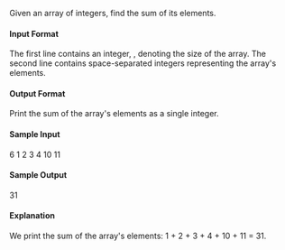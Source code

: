 Given an array of integers, find the sum of its elements.

#### Input Format

The first line contains an integer, , denoting the size of the array. 
The second line contains  space-separated integers representing the array's elements.

#### Output Format

Print the sum of the array's elements as a single integer.

#### Sample Input

6
1 2 3 4 10 11

#### Sample Output

31

#### Explanation

We print the sum of the array's elements: 1 + 2 + 3 + 4 + 10 + 11 = 31.

